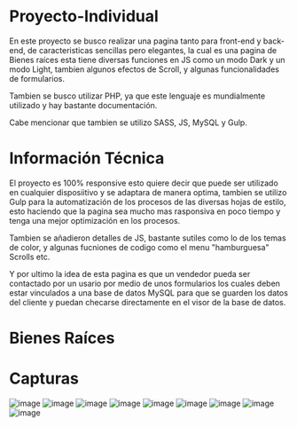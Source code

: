 # Proyecto-Individual
En este proyecto se busco realizar una pagina tanto para front-end y back-end, de caracteristicas sencillas pero elegantes, la cual es una pagina de Bienes raíces esta tiene diversas funciones en JS
como un modo Dark y un modo Light, tambien algunos efectos de Scroll, y algunas funcionalidades de formularios.

Tambien se busco utilizar PHP, ya que este lenguaje es mundialmente utilizado  y hay bastante documentación. 

Cabe mencionar que tambien se utilizo SASS, JS, MySQL y Gulp.

# Información Técnica

El proyecto es 100% responsive esto quiere decir que puede ser utilizado en cualquier disposiitivo y se adaptara de manera optima, tambien se utilizo Gulp para la automatización de los procesos de las diversas hojas de estilo, esto haciendo que la pagina sea mucho mas rasponsiva en poco tiempo y tenga una mejor optimización en los procesos.

Tambien se añadieron detalles de JS, bastante sutiles como lo de los temas de color, y algunas fucniones de codigo como el menu "hamburguesa" Scrolls etc.

Y por ultimo la idea de esta pagina es que un vendedor pueda ser contactado por un usario por medio de unos formularios los cuales deben estar vinculados a una base de datos MySQL para que se guarden los datos del cliente y puedan checarse directamente en el visor de la base de datos.

# Bienes Raíces 

# Capturas
![image](https://user-images.githubusercontent.com/111943025/205859134-ee608df8-fc02-47b4-af7a-5b0e66e6db04.png)
![image](https://user-images.githubusercontent.com/111943025/205859160-6e739628-e8f9-4e94-a43b-2ee75f940e3c.png)
![image](https://user-images.githubusercontent.com/111943025/205859200-be0b1f5a-14cb-4177-a990-3456e2a96e86.png)
![image](https://user-images.githubusercontent.com/111943025/205859232-e5f6ccb8-0dca-438a-b816-2d75c3310aec.png)
![image](https://user-images.githubusercontent.com/111943025/205859254-a388e538-ad34-4fc9-b1cb-59d3cb94575b.png)
![image](https://user-images.githubusercontent.com/111943025/205859272-85ea3ae3-76bf-4399-abd8-4bfb87bd1b99.png)
![image](https://user-images.githubusercontent.com/111943025/205859308-8e30d074-7b68-4821-ae8c-31758c7f492f.png)
![image](https://user-images.githubusercontent.com/111943025/205859332-02f7e54e-bf8e-4d18-9f58-3b8812931351.png)
![image](https://user-images.githubusercontent.com/111943025/205859354-cf0334ca-036f-4652-ad06-13380e396afb.png)
